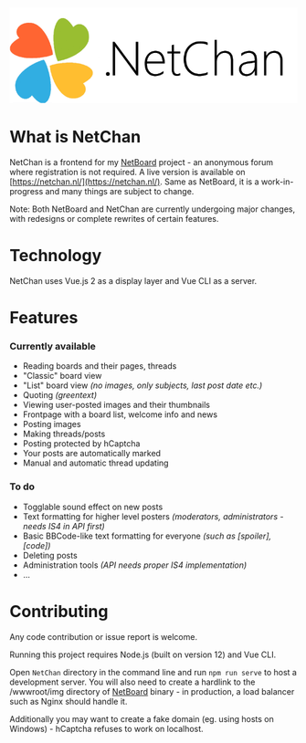 ![logo]

# What is NetChan

NetChan is a frontend for my [NetBoard](https://github.com/xtul/NetBoard) project - an anonymous forum where registration is not required. A live version is available on [https://netchan.nl/](https://netchan.nl/). Same as NetBoard, it is a work-in-progress and many things are subject to change.

Note: Both NetBoard and NetChan are currently undergoing major changes, with redesigns or complete rewrites of certain features.

# Technology

NetChan uses Vue.js 2 as a display layer and Vue CLI as a server.

# Features
### Currently available
 - Reading boards and their pages, threads
 - "Classic" board view
 - "List" board view *(no images, only subjects, last post date etc.)*
 - Quoting *(greentext)*
 - Viewing user-posted images and their thumbnails
 - Frontpage with a board list, welcome info and news
 - Posting images
 - Making threads/posts
 - Posting protected by hCaptcha
 - Your posts are automatically marked
 - Manual and automatic thread updating

### To do
 - Togglable sound effect on new posts
 - Text formatting for higher level posters *(moderators, administrators - needs IS4 in API first)*
 - Basic BBCode-like text formatting for everyone *(such as \[spoiler], \[code])*
 - Deleting posts
 - Administration tools *(API needs proper IS4 implementation)*
 - ...

# Contributing

Any code contribution or issue report is welcome.

Running this project requires Node.js (built on version 12) and Vue CLI.

Open `NetChan` directory in the command line and run `npm run serve` to host a development server. You will also need to create a hardlink to the /wwwroot/img directory of [NetBoard](https://github.com/xtul/NetBoard) binary - in production, a load balancer such as Nginx should handle it.

Additionally you may want to create a fake domain (eg. using hosts on Windows) - hCaptcha refuses to work on localhost.

[logo]: https://raw.githubusercontent.com/xtul/NetBoard/master/NetBoard.Backend/wwwroot/img/logo.png "Logo"
